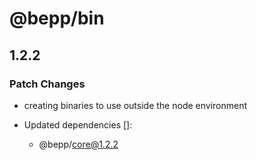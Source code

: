 # @bepp/bin

## 1.2.2

### Patch Changes

- creating binaries to use outside the node environment

- Updated dependencies []:
  - @bepp/core@1.2.2
